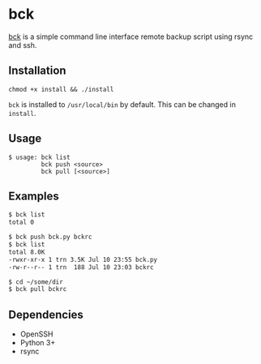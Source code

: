 bck
===

[bck](https://github.com/truncator/bck/) is a simple command line interface remote backup script using rsync and ssh.

Installation
----------

```
chmod +x install && ./install
```

`bck` is installed to `/usr/local/bin` by default. This can be changed in `install`.

Usage
-----

```
$ usage: bck list
         bck push <source>
         bck pull [<source>]
```

Examples
-----

``` bash
$ bck list
total 0
```

``` bash
$ bck push bck.py bckrc
$ bck list
total 8.0K
-rwxr-xr-x 1 trn 3.5K Jul 10 23:55 bck.py
-rw-r--r-- 1 trn  188 Jul 10 23:03 bckrc
```

``` bash
$ cd ~/some/dir
$ bck pull bckrc
```

Dependencies
------------

* OpenSSH
* Python 3+
* rsync
